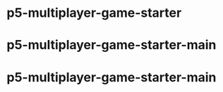# p5-multiplayer-game-starter
# p5-multiplayer-game-starter-main
# p5-multiplayer-game-starter-main
